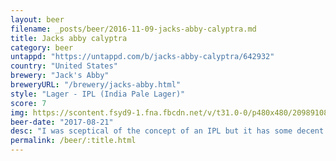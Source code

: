 ```yaml
---
layout: beer
filename: _posts/beer/2016-11-09-jacks-abby-calyptra.md
title: Jacks abby calyptra
category: beer
untappd: "https://untappd.com/b/jacks-abby-calyptra/642932"
country: "United States"
brewery: "Jack's Abby"
breweryURL: "/brewery/jacks-abby.html"
style: "Lager - IPL (India Pale Lager)"
score: 7
img: https://scontent.fsyd9-1.fna.fbcdn.net/v/t31.0-0/p480x480/20989108_10155535939648745_4238949045875906923_o.jpg?_nc_cat=111&_nc_sid=e007fa&_nc_ohc=dGBOWGtFsI0AX8cV0yJ&_nc_ht=scontent.fsyd9-1.fna&_nc_tp=6&oh=4a56ea6310d324db226d8db6b80a9e3b&oe=5F4A9F46
beer-date: "2017-08-21"
desc: "I was sceptical of the concept of an IPL but it has some decent piney hops coming through. Easy drinking but packed with flavour"
permalink: /beer/:title.html
---
```

